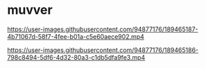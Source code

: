 # muvver

https://user-images.githubusercontent.com/94877176/189465187-4b71067d-58f7-4fee-b01a-c5e60aece902.mp4


https://user-images.githubusercontent.com/94877176/189465186-798c8494-5df6-4d32-80a3-c1db5dfa9fe3.mp4
